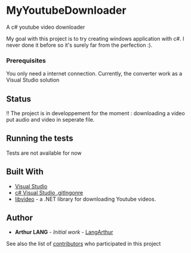 # MyYoutubeDownloader
A c# youtube video downloader

My goal with this project is to try creating windows application with c#. I never done it before so it's surely far from the perfection :).

### Prerequisites

You only need a internet connection. Currently, the converter work as a Visual Studio solution

## Status

!! The project is in developpement for the moment : downloading a video put audio and video in seperate file.

## Running the tests

Tests are not available for now

## Built With

* [Visual Studio](https://visualstudio.microsoft.com/vs/)
* [c# Visual Studio .gitIngonre](https://github.com/github/gitignore/blob/master/VisualStudio.gitignore)
* [libvideo](https://github.com/omansak/libvideo) - a .NET library for downloading Youtube videos.

## Author

* **Arthur LANG** - *Initial work* - [LangArthur](https://github.com/LangArthur)

See also the list of [contributors](https://github.com/LangArthur/Image-Compressor/graphs/contributors) who participated in this project